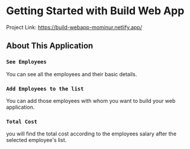 # Getting Started with Build Web App

Project Link: https://build-webapp-mominur.netlify.app/

## About This Application

### `See Employees`

You can see all the employees and their basic details. 

### `Add Employees to the list`

You can add those employees with whom you want to build your web application.

### `Total Cost`

you will find the total cost according to the employees salary after the selected employee's list.